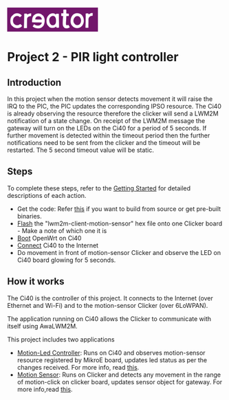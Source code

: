 ![Creator Logo](../images/creatorlogo.png)

# Project 2 - PIR light controller

## Introduction

In this project when the motion sensor detects movement it will raise the IRQ to the PIC, the PIC updates the corresponding IPSO resource. The Ci40 is already observing the resource therefore the clicker will send a LWM2M notification of a state change. On receipt of the LWM2M message the gateway will turn on the LEDs on the Ci40 for a period of 5 seconds. If further movement is detected within the timeout period then the further notifications need to be sent from the clicker and the timeout will be restarted. The 5 second timeout value will be static.

## Steps
To complete these steps, refer to the [Getting Started](../GettingStarted.md) for detailed descriptions of each action.

* Get the code: Refer [this](../GettingStarted.md#getting-the-code) if you want to build from source or get pre-built binaries.
* [Flash](../GettingStarted.md#programming-a-6lowpan-clicker) the "lwm2m-client-motion-sensor" hex file onto one Clicker board - Make a note of which one it is
* [Boot](../GettingStarted.md#running-ci40-board) OpenWrt on Ci40
* [Connect](../GettingStarted.md#connecting-ci40-to-the-internet) Ci40 to the Internet
* Do movement in front of motion-sensor Clicker and observe the LED on Ci40 board glowing for 5 seconds.

## How it works
The Ci40 is the controller of this project. It connects to the Internet (over Ethernet and Wi-Fi) and to the motion-sensor Clicker (over 6LoWPAN).

The application running on Ci40 allows the Clicker to communicate with itself using AwaLWM2M.

This project includes two applications
* [Motion-Led Controller](https://github.com/CreatorKit/motion-led-controller): Runs on Ci40 and observes motion-sensor resource registered by MikroE board, updates led status as per the changes received. For more info, read [this](https://github.com/CreatorKit/motion-led-controller/blob/master/README.md).
* [Motion Sensor](https://github.com/CreatorKit/motion-sensor): Runs on Clicker and detects any movement in the range of motion-click on clicker board, updates sensor object for gateway. For more info,read [this](https://github.com/CreatorKit/motion-sensor/blob/master/README.md).
